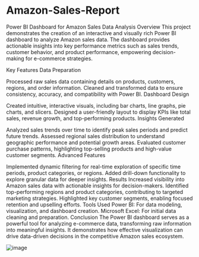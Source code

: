 # Amazon-Sales-Report
Power BI Dashboard for Amazon Sales Data Analysis
Overview
This project demonstrates the creation of an interactive and visually rich Power BI dashboard to analyze Amazon sales data. The dashboard provides actionable insights into key performance metrics such as sales trends, customer behavior, and product performance, empowering decision-making for e-commerce strategies.

Key Features
Data Preparation

Processed raw sales data containing details on products, customers, regions, and order information.
Cleaned and transformed data to ensure consistency, accuracy, and compatibility with Power BI.
Dashboard Design

Created intuitive, interactive visuals, including bar charts, line graphs, pie charts, and slicers.
Designed a user-friendly layout to display KPIs like total sales, revenue growth, and top-performing products.
Insights Generated

Analyzed sales trends over time to identify peak sales periods and predict future trends.
Assessed regional sales distribution to understand geographic performance and potential growth areas.
Evaluated customer purchase patterns, highlighting top-selling products and high-value customer segments.
Advanced Features

Implemented dynamic filtering for real-time exploration of specific time periods, product categories, or regions.
Added drill-down functionality to explore granular data for deeper insights.
Results
Increased visibility into Amazon sales data with actionable insights for decision-makers.
Identified top-performing regions and product categories, contributing to targeted marketing strategies.
Highlighted key customer segments, enabling focused retention and upselling efforts.
Tools Used
Power BI: For data modeling, visualization, and dashboard creation.
Microsoft Excel: For initial data cleaning and preparation.
Conclusion
The Power BI dashboard serves as a powerful tool for analyzing e-commerce data, transforming raw information into meaningful insights. It demonstrates how effective visualization can drive data-driven decisions in the competitive Amazon sales ecosystem.

![image](https://github.com/user-attachments/assets/f17a5667-1dc5-4a6f-85f4-5845c2ebd808)

